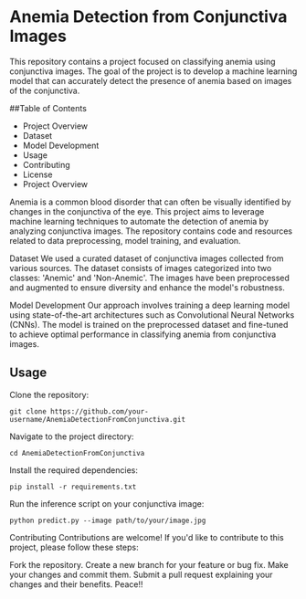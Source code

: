 # Anemia Detection from Conjunctiva Images
This repository contains a project focused on classifying anemia using conjunctiva images. The goal of the project is to develop a machine learning model that can accurately detect the presence of anemia based on images of the conjunctiva.

##Table of Contents
- Project Overview
- Dataset
- Model Development
- Usage
- Contributing
- License
- Project Overview
  
Anemia is a common blood disorder that can often be visually identified by changes in the conjunctiva of the eye. This project aims to leverage machine learning techniques to automate the detection of anemia by analyzing conjunctiva images. The repository contains code and resources related to data preprocessing, model training, and evaluation.

Dataset
We used a curated dataset of conjunctiva images collected from various sources. The dataset consists of images categorized into two classes: 'Anemic' and 'Non-Anemic'. The images have been preprocessed and augmented to ensure diversity and enhance the model's robustness.

Model Development
Our approach involves training a deep learning model using state-of-the-art architectures such as Convolutional Neural Networks (CNNs). The model is trained on the preprocessed dataset and fine-tuned to achieve optimal performance in classifying anemia from conjunctiva images.

## Usage
Clone the repository:

```
git clone https://github.com/your-username/AnemiaDetectionFromConjunctiva.git
```
Navigate to the project directory:
```
cd AnemiaDetectionFromConjunctiva
```

Install the required dependencies:
```
pip install -r requirements.txt
```
Run the inference script on your conjunctiva image:
```
python predict.py --image path/to/your/image.jpg
```
Contributing
Contributions are welcome! If you'd like to contribute to this project, please follow these steps:

Fork the repository.
Create a new branch for your feature or bug fix.
Make your changes and commit them.
Submit a pull request explaining your changes and their benefits.
Peace!!  
